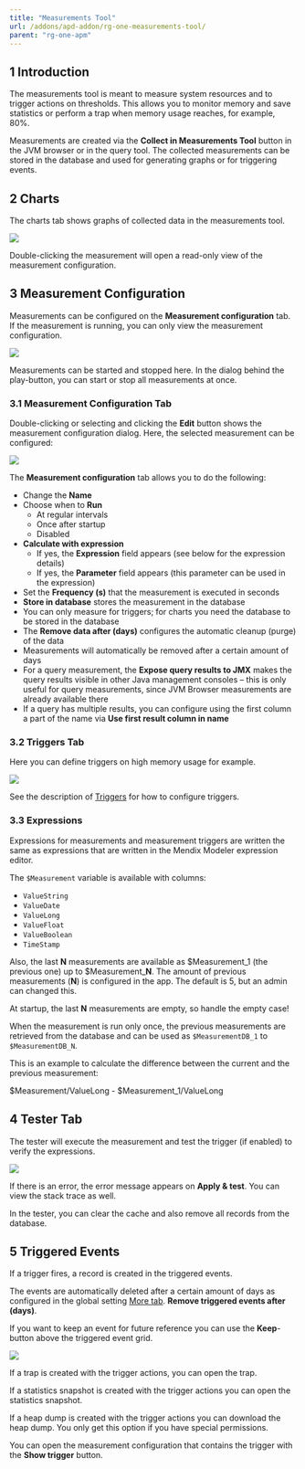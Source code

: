 ```yaml
---
title: "Measurements Tool"
url: /addons/apd-addon/rg-one-measurements-tool/
parent: "rg-one-apm"
---
```


## 1 Introduction

The measurements tool is meant to measure system resources and to trigger actions on thresholds. This allows you to monitor memory and save statistics or perform a trap when memory usage reaches, for example, 80%. 

Measurements are created via the **Collect in Measurements Tool** button in the JVM browser or in the query tool. The collected measurements can be stored in the database and used for generating graphs or for triggering events.

## 2 Charts

The charts tab shows graphs of collected data in the measurements tool.

 ![](/attachments/addons/apd-addon//rg-apd/rg-one-apm/rg-one-measurements-tool/Charts.png)

Double-clicking the measurement will open a read-only view of the measurement configuration.

## 3 Measurement Configuration

Measurements can be configured on the **Measurement configuration** tab. If the measurement is running, you can only view the measurement configuration. 

  ![](/attachments/addons/apd-addon//rg-apd/rg-one-apm/rg-one-measurements-tool/Measurement_Configuration_Tab.png)                     

Measurements can be started and stopped here. In the dialog behind the play-button, you can start or stop all measurements at once.

### 3.1 Measurement Configuration Tab

Double-clicking or selecting and clicking the **Edit** button shows the measurement configuration dialog.  Here, the selected measurement can be configured:

 ![](/attachments/addons/apd-addon//rg-apd/rg-one-apm/rg-one-measurements-tool/Measurement_Configuration_Edit.png)

The **Measurement configuration** tab allows you to do the following:

*   Change the **Name**
*   Choose when to **Run**
     - At regular intervals
     - Once after startup
     - Disabled
*   **Calculate with expression**
     - If yes, the **Expression** field appears (see below for the expression details)
     - If yes, the **Parameter** field appears (this parameter can be used in the expression)
*   Set the **Frequency (s)** that the measurement is executed in seconds
*   **Store in database** stores the measurement in the database
 * You can only measure for triggers; for charts you need the database to be stored in the database
*   The **Remove data after (days)** configures the automatic cleanup (purge) of the data
 * Measurements will automatically be removed after a certain amount of days
*   For a query measurement, the **Expose query results to JMX** makes the query results visible in other Java management consoles – this is only useful for query measurements, since JVM Browser measurements are already available  there
*   If a query has multiple results, you can configure using the first column a part of the name via **Use first result column in name**

### 3.2 Triggers Tab

Here you can define triggers on high memory usage for example.

 ![](/attachments/addons/apd-addon//rg-apd/rg-one-apm/rg-one-measurements-tool/Measurement_Triggers.png)                 

See the description of [Triggers](/addons/apd-addon/rg-one-triggers/) for how to configure triggers.

### 3.3 Expressions

Expressions for measurements and measurement triggers are written the same as expressions that are written in the Mendix Modeler expression editor. 

The `$Measurement` variable is available with columns:

* `ValueString`
* `ValueDate`
* `ValueLong`
* `ValueFloat`
* `ValueBoolean`
* `TimeStamp`

Also, the last **N** measurements are available as $Measurement_1 (the previous one) up to $Measurement_**N**. The amount of previous measurements (**N**) is configured in the app. The default is 5, but an admin can changed this. 

At startup, the last **N** measurements are empty, so handle the empty case!

When the measurement is run only once, the previous measurements are retrieved from the database and can be used as `$MeasurementDB_1` to `$MeasurementDB_N`. 

This is an example to calculate the difference between the current and the previous measurement:

$Measurement/ValueLong - $Measurement_1/ValueLong

## 4 Tester Tab

The tester will execute the measurement and test the trigger (if enabled) to verify the expressions.

![](/attachments/addons/apd-addon//rg-apd/rg-one-apm/rg-one-measurements-tool/Measurement_Tester.png)

If there is an error, the error message appears on **Apply & test**. You can view the stack trace as well.

In the tester, you can clear the cache and also remove all records from the database.

## 5 Triggered Events

If a trigger fires, a record is created in the triggered events. 

The events are automatically deleted after a certain amount of days as configured in the global setting [More tab](/addons/apd-addon/rg-one-configuration/#more). 
**Remove triggered events after (days)**. 

If you want to keep an event for future reference you can use the **Keep**-button above the triggered event grid.

![](/attachments/addons/apd-addon//rg-apd/rg-one-apm/rg-one-measurements-tool/Triggered_Events.png)

If a trap is created with the trigger actions, you can open the trap.

If a statistics snapshot is created with the trigger actions you can open the statistics snapshot.

If a heap dump is created with the trigger actions you can download the heap dump. 
You only get this option if you have special permissions.

You can open the measurement configuration that contains the trigger with the **Show trigger** button.
